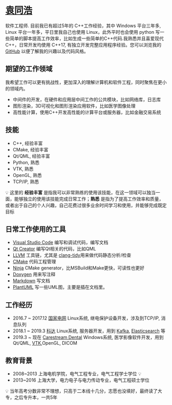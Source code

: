 # [袁同浩](mailto:michael.fay.live.com)

软件工程师. 目前我已有超过5年的 C++工作经验，其中 Windows 平台三年多, Linux 平台一年多，平日里我自己也使用 Linux，此外平时也会使用 python 写一些简单的脚本提高工作效率，比如生成一些简单的C++代码.我熟悉并且喜爱现代 C++，日常开发均使用 C++17, 有独立开发完整应用程序经验。您可以浏览我的 [GitHub](https://github.com/maidamai0>) 以便了解我的兴趣以及代码风格。

## 期望的工作领域

我希望工作可以更有挑战性，更加深入的理解计算机和软件工程，同时聚焦在更小的领域内。

* 中间件的开发，在硬件和应用层中间工作的公共模块，比如网络库，日志库
* 图形渲染，3D可视化和图形渲染应用软件，比如医学图像处理
* 高性能计算，使用C++开发高性能的计算平台或服务器，比如金融交易系统

## 技能

* C++, 经验丰富
* CMake, 经验丰富
* Qt/QML, 经验丰富
* Python, 熟悉
* VTK, 熟悉
* OpenGL, 熟悉
* TCP/IP, 熟悉

:bulb: 这里的 **经验丰富** 是指我可以非常熟练的使用该技能，在这一领域可以独当一面，能够独立的使用该技能完成日常工作；**熟悉** 是指为了提高工作效率和质量，或者出于自己的个人兴趣，自己花费过很多业余时间学习和使用，并能够完成既定目标

## 日常工作使用的工具

* [Visual Studio Code](https://code.visualstudio.com/) 编写和调试代码，编写文档
* [Qt Creator](https://download.qt.io/official_releases/qtcreator/) 编写Qt相关的代码，比如QML
* [LLVM](https://llvm.org/) 工具链，尤其是 [clang-tidy](https://clang.llvm.org/extra/clang-tidy/)用来做代码静态分析/检查
* [CMake](https://cmake.org/) 代码工程管理
* [Ninja](https://ninja-build.org/) CMake generator，比MSBuild和Make更快，可读性也更好
* [Doxygen](https://www.doxygen.nl/index.html) 用来写注释
* [Markdown](https://www.markdownguide.org/) 写文档
* [PlantUML](https://plantuml.com/) 写一些UML图，主要是插在文档里。

## 工作经历

* 2016.7 ~ 2017.12 [国家电网](http://www.sgcc.com.cn/) Linux系统, 继电保护设备开发，涉及到TCP/IP, 消息队列
* 2018.1 ~ 2019.3 [科达](https://www.kedacom.com/cn/) Linux系统, 服务器开发，用到 [Kafka](https://kafka.apache.org/), [Elasticsearch](https://www.elastic.co/) 等
* 2019.3 ~ 现在 [Carestream Dental](https://www.carestreamdental.com/en-us) Windows系统, 医学影像软件开发，用到Qt/QML, [VTK](https://vtk.org/),OpenGL, DICOM

## 教育背景

* 2008~2013 上海电机学院，电气工程专业，电气工程学士学位 :bulb:
* 2013~2016 上海大学，电力电子与电力传动专业，电气工程硕士学位

:bulb: 当年高考分数非常不理想，只高于二本线十几分，志愿也没填好，最终读了大专，之后专升本，一共5年
